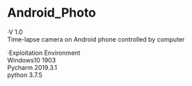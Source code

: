 # Android_Photo

·V 1.0   
Time-lapse camera on Android phone controlled by computer   

·Exploitation Environment   
Windows10 1903   
Pycharm 2019.3.1   
python 3.7.5   
 

